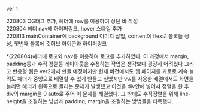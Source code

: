 ver 1

220803 OG태그 추가, 헤더에 nav를 이용하여 상단 바 작성<br>
220804 헤더 nav에 하이퍼링크, hover 스타일 추가<br>
220813 mainContainer에 background 이미지 삽입, content에 flex로 블록들 생성, 첫번째 블록에 깃허브 아이콘과 하이퍼링크

*(220804)헤더에 로고와 nav를 이용하여 로고를 추가하였다. 이 과정에서 margin, padding등과 수직 정렬등 레이아웃을 수정하는 작업은 생각보다 굉장히 어려웠다 그리고 반응형 웹은 ver2에서 만들 예정이지만 현재 버전에서도 웹 페이지를 가로로 계속 늘려도 헤더가 중앙으로 배열할 수 있게 만들고 싶었지만 vw를 사용한 배열에서도 화면을 늘리면 헤더가 왼쪽으로 몰리는 문제가 발생했고 이것을 div안에 넣어서 정렬을 한 후 div의 margin을 0 auto로 주어 이 문제를 해결했다. 그 밖에도 수직정렬을 위해 line-height을 조절하는 방법과 padding, margin을 조절하는 방법들을 터득했다.